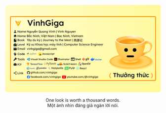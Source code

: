 ![Vinhgiga profile](/images/vinhgiga.svg)

<div align="center">
One look is worth a thousand words. <br>
Một ánh nhìn đáng giá ngàn lời nói.
</div>
